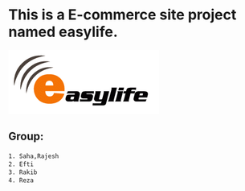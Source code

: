 # This is a E-commerce site project named easylife.
![easylife](Prototype/Prototype_user/e.jpg)

## Group:
	1. Saha,Rajesh 
	2. Efti
	3. Rakib 
	4. Reza
